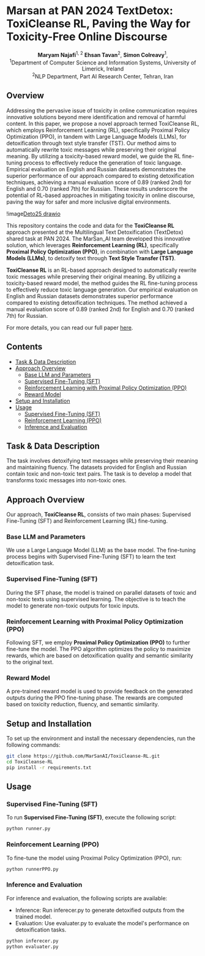 # Marsan at PAN 2024 TextDetox: ToxiCleanse RL, Paving the Way for Toxicity-Free Online Discourse

 <div align="center">
<b>Maryam Najafi</b><sup>1, 2</sup>
<b>Ehsan Tavan</b><sup>2</sup>,
<b>Simon Colreavy</b><sup>1</sup>,


</div>
<div align="center">
<sup>1</sup>Department of Computer Science and Information Systems, University of Limerick, Ireland
</div>
<div align="center">
<sup>2</sup>NLP Department, Part AI Research Center, Tehran, Iran
</div>

 

## Overview

Addressing the pervasive issue of toxicity in online communication requires innovative solutions beyond mere identification and removal of harmful content. In this paper, we propose a novel approach termed ToxiCleanse RL, which employs Reinforcement Learning (RL), specifically Proximal Policy Optimization (PPO), in tandem with Large Language Models (LLMs), for detoxification through text style transfer (TST). Our method aims to automatically rewrite toxic messages while preserving their original meaning. By utilizing a toxicity-based reward model, we guide the RL fine-tuning process to effectively reduce the generation of toxic language. Empirical evaluation on English and Russian datasets demonstrates the superior performance of our approach compared to existing detoxification techniques, achieving a manual evaluation score of 0.89 (ranked 2nd) for English and 0.70 (ranked 7th) for Russian. These results underscore the potential of RL-based approaches in mitigating toxicity in online discourse, paving the way for safer and more inclusive digital environments.   


!image[Deto25 drawio](https://github.com/user-attachments/assets/b52f26cb-95ad-4a7e-979d-461645cae392)

  

This repository contains the code and data for the **ToxiCleanse RL** approach presented at the Multilingual Text Detoxification (TextDetox) shared task at PAN 2024. The MarSan_AI team developed this innovative solution, which leverages **Reinforcement Learning (RL)**, specifically **Proximal Policy Optimization (PPO)**, in combination with **Large Language Models (LLMs)**, to detoxify text through **Text Style Transfer (TST)**.

**ToxiCleanse RL** is an RL-based approach designed to automatically rewrite toxic messages while preserving their original meaning. By utilizing a toxicity-based reward model, the method guides the RL fine-tuning process to effectively reduce toxic language generation. Our empirical evaluation on English and Russian datasets demonstrates superior performance compared to existing detoxification techniques. The method achieved a manual evaluation score of 0.89 (ranked 2nd) for English and 0.70 (ranked 7th) for Russian.

For more details, you can read our full paper [here](https://ceur-ws.org/Vol-3740/paper-269.pdf).  


## Contents

- [Task & Data Description](#task--data-description)
- [Approach Overview](#approach-overview)
  - [Base LLM and Parameters](#base-llm-and-parameters)
  - [Supervised Fine-Tuning (SFT)](#supervised-fine-tuning-sft)
  - [Reinforcement Learning with Proximal Policy Optimization (PPO)](#reinforcement-learning-with-proximal-policy-optimization-ppo)
  - [Reward Model](#reward-model)
- [Setup and Installation](#setup-and-installation)
- [Usage](#usage)
  - [Supervised Fine-Tuning (SFT)](#supervised-fine-tuning-sft)
  - [Reinforcement Learning (PPO)](#reinforcement-learning-ppo)
  - [Inference and Evaluation](#inference-and-evaluation)

## Task & Data Description

The task involves detoxifying text messages while preserving their meaning and maintaining fluency. The datasets provided for English and Russian contain toxic and non-toxic text pairs. The task is to develop a model that transforms toxic messages into non-toxic ones.

## Approach Overview

Our approach, **ToxiCleanse RL**, consists of two main phases: Supervised Fine-Tuning (SFT) and Reinforcement Learning (RL) fine-tuning.

### Base LLM and Parameters

We use a Large Language Model (LLM) as the base model. The fine-tuning process begins with Supervised Fine-Tuning (SFT) to learn the text detoxification task.

### Supervised Fine-Tuning (SFT)

During the SFT phase, the model is trained on parallel datasets of toxic and non-toxic texts using supervised learning. The objective is to teach the model to generate non-toxic outputs for toxic inputs.

### Reinforcement Learning with Proximal Policy Optimization (PPO)

Following SFT, we employ **Proximal Policy Optimization (PPO)** to further fine-tune the model. The PPO algorithm optimizes the policy to maximize rewards, which are based on detoxification quality and semantic similarity to the original text.

### Reward Model

A pre-trained reward model is used to provide feedback on the generated outputs during the PPO fine-tuning phase. The rewards are computed based on toxicity reduction, fluency, and semantic similarity.

## Setup and Installation

To set up the environment and install the necessary dependencies, run the following commands:
```bash
git clone https://github.com/MarSanAI/ToxiCleanse-RL.git
cd ToxiCleanse-RL
pip install -r requirements.txt

```

## Usage

### Supervised Fine-Tuning (SFT)

To run **Supervised Fine-Tuning (SFT)**, execute the following script:

```bash
python runner.py 
```
### Reinforcement Learning (PPO)

To fine-tune the model using Proximal Policy Optimization (PPO), run:
```bash
python runnerPPO.py
```

### Inference and Evaluation

For inference and evaluation, the following scripts are available:
- Inference: Run inferecer.py to generate detoxified outputs from the trained model.
- Evaluation: Use evaluater.py to evaluate the model's performance on detoxification tasks.
```bash
python inferecer.py
python evaluater.py
```
